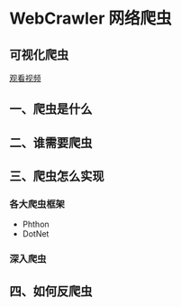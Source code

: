 # WebCrawler 网络爬虫
## 可视化爬虫
[观看视频](https://github.com/jeff1992/WebCrawler/blob/master/static/show.mp4)
## 一、爬虫是什么
## 二、谁需要爬虫
## 三、爬虫怎么实现
### 各大爬虫框架
- Phthon
- DotNet
### 深入爬虫
## 四、如何反爬虫
